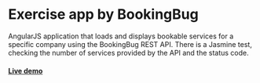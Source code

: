 # Exercise app by BookingBug

AngularJS application that loads and displays bookable services for a specific company using the BookingBug REST API. There is a Jasmine test, checking the number of services provided by the API and the status code.

#### [Live demo](http://raditotev.github.io/bookingbug-exercise)